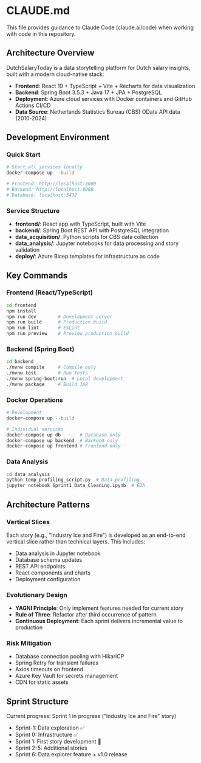 # CLAUDE.md

This file provides guidance to Claude Code (claude.ai/code) when working with code in this repository.

## Architecture Overview

DutchSalaryToday is a data storytelling platform for Dutch salary insights, built with a modern cloud-native stack:

- **Frontend**: React 19 + TypeScript + Vite + Recharts for data visualization
- **Backend**: Spring Boot 3.5.3 + Java 17 + JPA + PostgreSQL
- **Deployment**: Azure cloud services with Docker containers and GitHub Actions CI/CD
- **Data Source**: Netherlands Statistics Bureau (CBS) OData API data (2010-2024)

## Development Environment

### Quick Start
```bash
# Start all services locally
docker-compose up --build

# Frontend: http://localhost:3000
# Backend: http://localhost:8080
# Database: localhost:5432
```

### Service Structure
- **frontend/**: React app with TypeScript, built with Vite
- **backend/**: Spring Boot REST API with PostgreSQL integration
- **data_acquisition/**: Python scripts for CBS data collection
- **data_analysis/**: Jupyter notebooks for data processing and story validation
- **deploy/**: Azure Bicep templates for infrastructure as code

## Key Commands

### Frontend (React/TypeScript)
```bash
cd frontend
npm install
npm run dev        # Development server
npm run build      # Production build
npm run lint       # ESLint
npm run preview    # Preview production build
```

### Backend (Spring Boot)
```bash
cd backend
./mvnw compile     # Compile only
./mvnw test        # Run tests
./mvnw spring-boot:run  # Local development
./mvnw package     # Build JAR
```

### Docker Operations
```bash
# Development
docker-compose up --build

# Individual services
docker-compose up db       # Database only
docker-compose up backend  # Backend only
docker-compose up frontend # Frontend only
```

### Data Analysis
```bash
cd data_analysis
python temp_profiling_script.py  # Data profiling
jupyter notebook Sprint1_Data_Cleaning.ipynb  # EDA
```

## Architecture Patterns

### Vertical Slices
Each story (e.g., "Industry Ice and Fire") is developed as an end-to-end vertical slice rather than technical layers. This includes:
- Data analysis in Jupyter notebook
- Database schema updates
- REST API endpoints
- React components and charts
- Deployment configuration

### Evolutionary Design
- **YAGNI Principle**: Only implement features needed for current story
- **Rule of Three**: Refactor after third occurrence of pattern
- **Continuous Deployment**: Each sprint delivers incremental value to production

### Risk Mitigation
- Database connection pooling with HikariCP
- Spring Retry for transient failures
- Axios timeouts on frontend
- Azure Key Vault for secrets management
- CDN for static assets

## Sprint Structure

Current progress: Sprint 1 in progress ("Industry Ice and Fire" story)
- Sprint-1: Data exploration ✅
- Sprint 0: Infrastructure ✅
- Sprint 1: First story development 🔄
- Sprint 2-5: Additional stories
- Sprint 6: Data explorer feature + v1.0 release